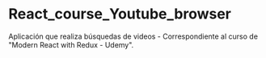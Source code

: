 # React_course_Youtube_browser
Aplicación que realiza búsquedas de videos - Correspondiente al curso de "Modern React with Redux - Udemy".

